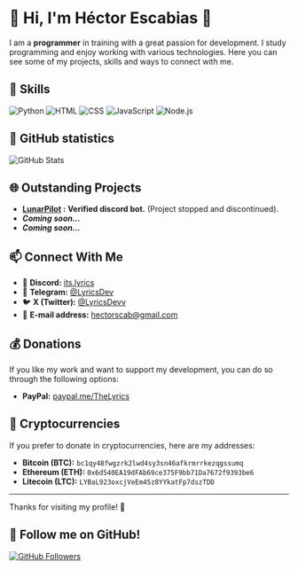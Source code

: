 # 🌟 Hi, I'm Héctor Escabias 🌟

I am a **programmer** in training with a great passion for development. I study programming and enjoy working with various technologies. Here you can see some of my projects, skills and ways to connect with me.

## 🔧 **Skills**

![Python](https://img.shields.io/badge/-Python-blue?logo=python&logoColor=white)
![HTML](https://img.shields.io/badge/-HTML-E34F26?logo=html5&logoColor=white)
![CSS](https://img.shields.io/badge/-CSS-1572B6?logo=css3&logoColor=white)
![JavaScript](https://img.shields.io/badge/-JavaScript-yellow?logo=javascript&logoColor=white)
![Node.js](https://img.shields.io/badge/-Node.js-green?logo=node.js&logoColor=white)

## 🚀 **GitHub statistics**

![GitHub Stats](https://github-readme-stats.vercel.app/api?username=LyricsPortal&show_icons=true&hide_title=true&count_private=true&hide=prs&theme=gruvbox)

## 🌐 **Outstanding Projects**

- **[LunarPilot](https://discord.com/application-directory/1113523779319119873) :** __Verified discord bot.__ (Project stopped and discontinued).
- ***Coming soon...***
- ***Coming soon...***

## 📫 **Connect With Me**

- 💬 **Discord:** [its.lyrics](https://discordapp.com/users/1112418671684505710)
- 📱 **Telegram:** [@LyricsDev](https://t.me/LyricsDev)
- 🐦 **X (Twitter):** [@LyricsDevv](https://x.com/LyricsDevv)
- 📧 **E-mail address:** [hectorscab@gmail.com](mailto:hectorescab@proton.me)

## 💰 **Donations**

If you like my work and want to support my development, you can do so through the following options:

- **PayPal:** [paypal.me/TheLyrics](https://paypal.me/TheLyrics)

## 🔗 **Cryptocurrencies**

If you prefer to donate in cryptocurrencies, here are my addresses:

- **Bitcoin (BTC):** ``bc1qy48fwgzrk2lwd4sy3sn46afkrmrrkezqgssumq``
- **Ethereum (ETH):** ``0x6d540EA19dFAb69ce375F9bb71Da7672f9393be6``
- **Litecoin (LTC):** ``LYBaL923oxcjVeEm45z8YYkatFp7dszTDD``

---

Thanks for visiting my profile! 🚀

## 🚀 Follow me on GitHub!

[![GitHub Followers](https://img.shields.io/github/followers/LyricsPortal?label=Follow&style=social)](https://github.com/LyricsPortal)
